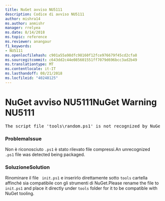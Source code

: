```yaml
---
title: NuGet avviso NU5111
description: Codice di avviso NU5111
author: mishra14
ms.author: anmishr
manager: rrelyea
ms.date: 8/14/2018
ms.topic: reference
ms.reviewer: anangaur
f1_keywords:
- NU5111
ms.openlocfilehash: c901a55a98dfc98160f12fce976679f45cd2cfa8
ms.sourcegitcommit: c643dd2c44e085601551ff7079d696bcc3ad2b49
ms.translationtype: MT
ms.contentlocale: it-IT
ms.lasthandoff: 08/21/2018
ms.locfileid: "40248125"
---
```

# <a name="nuget-warning-nu5111"></a><span data-ttu-id="07d0f-103">NuGet avviso NU5111</span><span class="sxs-lookup"><span data-stu-id="07d0f-103">NuGet Warning NU5111</span></span>
<pre>The script file 'tools\random.ps1' is not recognized by NuGet and hence will not be executed during installation of this package. Rename it to install.ps1, uninstall.ps1 or init.ps1 and place it directly under 'tools'.</pre>

### <a name="issue"></a><span data-ttu-id="07d0f-104">Problema</span><span class="sxs-lookup"><span data-stu-id="07d0f-104">Issue</span></span>

<span data-ttu-id="07d0f-105">Non è riconosciuto `.ps1` è stato rilevato file compressi.</span><span class="sxs-lookup"><span data-stu-id="07d0f-105">An unrecognized `.ps1` file was detected being packaged.</span></span>


### <a name="solution"></a><span data-ttu-id="07d0f-106">Soluzione</span><span class="sxs-lookup"><span data-stu-id="07d0f-106">Solution</span></span>

<span data-ttu-id="07d0f-107">Rinominare il file ` init.ps1` e inserirlo direttamente sotto `tools` cartella affinché sia compatibile con gli strumenti di NuGet.</span><span class="sxs-lookup"><span data-stu-id="07d0f-107">Please rename the file to ` init.ps1` and place it directly under `tools` folder for it to be compatible with NuGet tooling.</span></span>

